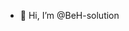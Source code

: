 - 👋 Hi, I’m @BeH-solution

<!---
BeH-solution/BeH-solution is a ✨ special ✨ repository because its `README.md` (this file) appears on your GitHub profile.
You can click the Preview link to take a look at your changes.
--->
